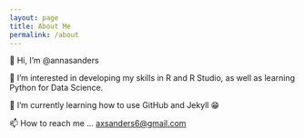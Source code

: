 ```yaml
---
layout: page
title: About Me
permalink: /about
---
```


👋 Hi, I’m @annasanders

👀 I’m interested in developing my skills in R and R Studio, as well as learning Python for Data Science.

🌱 I’m currently learning how to use GitHub and Jekyll 😁

📫 How to reach me ... axsanders6@gmail.com


